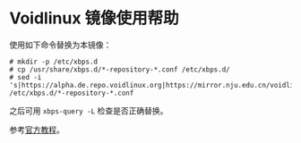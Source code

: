 
# Voidlinux 镜像使用帮助

使用如下命令替换为本镜像：

```
# mkdir -p /etc/xbps.d
# cp /usr/share/xbps.d/*-repository-*.conf /etc/xbps.d/
# sed -i 's|https://alpha.de.repo.voidlinux.org|https://mirror.nju.edu.cn/voidlinux|g' /etc/xbps.d/*-repository-*.conf
```

之后可用 `xbps-query -L` 检查是否正确替换。

参考[官方教程](https://docs.voidlinux.org/xbps/repositories/mirrors/changing.html)。
